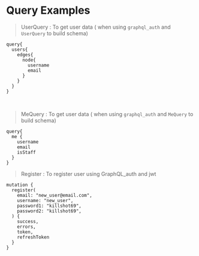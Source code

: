 # Query Examples

> UserQuery : To get user data ( when using `graphql_auth` and `UserQuery` to build schema)
```
query{
  users{
    edges{
      node{
        username
        email
      }
    }
  }
}
```
<br>

> MeQuery : To get user data ( when using `graphql_auth` and `MeQuery` to build schema)
```
query{
  me {
    username
    email
    isStaff
  }
}
```

> Register : To register user using GraphQL_auth and jwt
```
mutation {
  register(
    email: "new_user@email.com",
    username: "new_user",
    password1: "killshot69",
    password2: "killshot69",
  ) {
    success,
    errors,
    token,
    refreshToken
  }
}
```